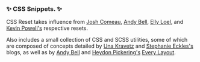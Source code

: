 <h3>✨ CSS Snippets. ✨</h3>

CSS Reset takes influence from [Josh Comeau](https://www.joshwcomeau.com/css/custom-css-reset/#the-css-reset), [Andy Bell](https://piccalil.li/blog/a-modern-css-reset/), [Elly Loel](https://www.ellyloel.com/projects/modern-css-reset/), and [Kevin Powell's](https://www.youtube.com/watch?v=cCAtD_BAHNw) respective resets.

Also includes a small collection of CSS and SCSS utilities, some of which are composed of concepts detailed by [Una Kravetz](http://1linelayouts.glitch.me/) and [Stephanie Eckles's](https://moderncss.dev/) blogs, as well as by [Andy Bell](https://piccalil.li/) and [Heydon Pickering's](https://heydonworks.com/) [Every Layout](https://every-layout.dev/).

